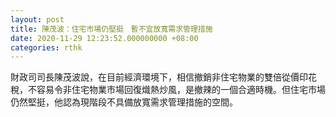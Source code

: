 ```yaml
---
layout: post
title: 陳茂波：住宅市場仍堅挺　暫不宜放寬需求管理措施
date: 2020-11-29 12:23:52.000000000 +08:00
categories: rthk
---
```


財政司司長陳茂波說，在目前經濟環境下，相信撤銷非住宅物業的雙倍從價印花稅，不容易令非住宅物業市場回復熾熱炒風，是撤辣的一個合適時機。但住宅市場仍然堅挺，他認為現階段不具備放寬需求管理措施的空間。
